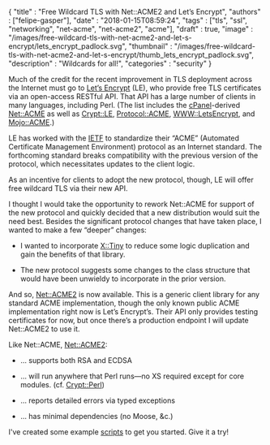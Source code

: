 
  {
    "title"       : "Free Wildcard TLS with Net::ACME2 and Let’s Encrypt",
    "authors"     : ["felipe-gasper"],
    "date"        : "2018-01-15T08:59:24",
    "tags"        : ["tls", "ssl", "networking", "net-acme", "net-acme2", "acme"],
    "draft"       : true,
    "image"       : "/images/free-wildcard-tls-with-net-acme2-and-let-s-encrypt/lets_encrypt_padlock.svg",
    "thumbnail"   : "/images/free-wildcard-tls-with-net-acme2-and-let-s-encrypt/thumb_lets_encrypt_padlock.svg",
    "description" : "Wildcards for all!",
    "categories"  : "security"
  }

Much of the credit for the recent improvement in TLS deployment across
the Internet must go to [Let’s Encrypt](http://letsencrypt.org) (LE),
who provide free TLS certificates via an open-access RESTful API. That
API has a large number of clients in many languages, including Perl.
(The list includes the [cPanel](http://cpanel.com)-derived
[Net::ACME](https://metacpan.org/pod/Net::ACME)
as well as [Crypt::LE](https://metacpan.org/pod/Crypt::LE),
[Protocol::ACME](https://metacpan.org/pod/Protocol::ACME),
[WWW::LetsEncrypt](https://metacpan.org/pod/WWW::LetsEncrypt), and
[Mojo::ACME](https://metacpan.org/pod/Mojo::ACME).)

LE has worked with the [IETF](http://ietf.org) to standardize their
“ACME” (Automated Certificate Management Environment) protocol as an
Internet standard. The forthcoming standard breaks compatibility with the
previous version of the protocol, which necessitates updates to the client
logic.

As an incentive for clients to adopt the new protocol, though, LE will
offer free wildcard TLS via their new API.

I thought I would take the opportunity to rework Net::ACME for support of
the new protocol and quickly decided that a new distribution would suit
the need best. Besides the significant protocol changes that have taken
place, I wanted to make a few “deeper” changes:

* I wanted to incorporate [X::Tiny](https://metacpan.org/pod/X::Tiny)
to reduce some logic duplication and gain the benefits of that library.

* The new protocol suggests some changes to the class structure that
would have been unwieldy to incorporate in the prior version.

And so, [Net::ACME2](https://metacpan.org/pod/Net::ACME2) is now available.
This is a generic client library for any standard ACME implementation,
though the only known public ACME implementation right now is
Let’s Encrypt’s. Their API only provides testing certificates for now,
but once there’s a production endpoint I will update Net::ACME2 to use it.

Like Net::ACME, [Net::ACME2](https://metacpan.org/pod/Net::ACME2):

* … supports both RSA and ECDSA

* … will run anywhere that Perl runs—no XS required except for core
modules. (cf. [Crypt::Perl](https://metacpan.org/pod/Crypt::Perl))

* … reports detailed errors via typed exceptions

* … has minimal dependencies (no Moose, &c.)

I've created some example [scripts](https://github.com/FGasper/p5-Net-ACME2/tree/master/examples) to get you started. Give it a try!
